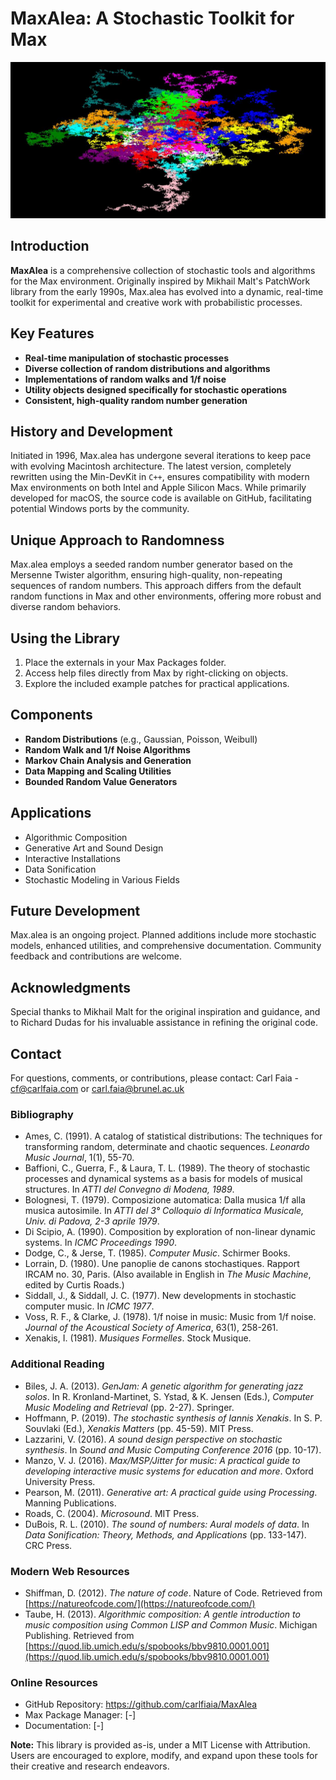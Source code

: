 # MaxAlea: A Stochastic Toolkit for Max

![Maxalea brownian](stylized_brownian_motion_vg.jpg)
## Introduction

**MaxAlea** is a comprehensive collection of stochastic tools and algorithms for the Max environment. Originally inspired by Mikhail Malt's PatchWork library from the early 1990s, Max.alea has evolved into a dynamic, real-time toolkit for experimental and creative work with probabilistic processes.

## Key Features

- **Real-time manipulation of stochastic processes**
- **Diverse collection of random distributions and algorithms**
- **Implementations of random walks and 1/f noise**
- **Utility objects designed specifically for stochastic operations**
- **Consistent, high-quality random number generation**

## History and Development

Initiated in 1996, Max.alea has undergone several iterations to keep pace with evolving Macintosh architecture. The latest version, completely rewritten using the Min-DevKit in `C++`, ensures compatibility with modern Max environments on both Intel and Apple Silicon Macs. While primarily developed for macOS, the source code is available on GitHub, facilitating potential Windows ports by the community.

## Unique Approach to Randomness

Max.alea employs a seeded random number generator based on the Mersenne Twister algorithm, ensuring high-quality, non-repeating sequences of random numbers. This approach differs from the default random functions in Max and other environments, offering more robust and diverse random behaviors.

## Using the Library

1. Place the externals in your Max Packages folder.
2. Access help files directly from Max by right-clicking on objects.
3. Explore the included example patches for practical applications.

## Components

- **Random Distributions** (e.g., Gaussian, Poisson, Weibull)
- **Random Walk and 1/f Noise Algorithms**
- **Markov Chain Analysis and Generation**
- **Data Mapping and Scaling Utilities**
- **Bounded Random Value Generators**

## Applications

- Algorithmic Composition
- Generative Art and Sound Design
- Interactive Installations
- Data Sonification
- Stochastic Modeling in Various Fields

## Future Development

Max.alea is an ongoing project. Planned additions include more stochastic models, enhanced utilities, and comprehensive documentation. Community feedback and contributions are welcome.

## Acknowledgments

Special thanks to Mikhail Malt for the original inspiration and guidance, and to Richard Dudas for his invaluable assistance in refining the original code.

## Contact

For questions, comments, or contributions, please contact:
Carl Faia - cf@carlfaia.com or carl.faia@brunel.ac.uk


### Bibliography

- Ames, C. (1991). A catalog of statistical distributions: The techniques for transforming random, determinate and chaotic sequences. *Leonardo Music Journal*, 1(1), 55-70.
- Baffioni, C., Guerra, F., & Laura, T. L. (1989). The theory of stochastic processes and dynamical systems as a basis for models of musical structures. In *ATTI del Convegno di Modena, 1989*.
- Bolognesi, T. (1979). Composizione automatica: Dalla musica 1/f alla musica autosimile. In *ATTI del 3° Colloquio di Informatica Musicale, Univ. di Padova, 2-3 aprile 1979*.
- Di Scipio, A. (1990). Composition by exploration of non-linear dynamic systems. In *ICMC Proceedings 1990*.
- Dodge, C., & Jerse, T. (1985). *Computer Music*. Schirmer Books.
- Lorrain, D. (1980). Une panoplie de canons stochastiques. Rapport IRCAM no. 30, Paris. (Also available in English in *The Music Machine*, edited by Curtis Roads.)
- Siddall, J., & Siddall, J. C. (1977). New developments in stochastic computer music. In *ICMC 1977*.
- Voss, R. F., & Clarke, J. (1978). 1/f noise in music: Music from 1/f noise. *Journal of the Acoustical Society of America*, 63(1), 258-261.
- Xenakis, I. (1981). *Musiques Formelles*. Stock Musique.

### Additional Reading 

- Biles, J. A. (2013). *GenJam: A genetic algorithm for generating jazz solos*. In R. Kronland-Martinet, S. Ystad, & K. Jensen (Eds.), *Computer Music Modeling and Retrieval* (pp. 2-27). Springer.
- Hoffmann, P. (2019). *The stochastic synthesis of Iannis Xenakis*. In S. P. Souvlaki (Ed.), *Xenakis Matters* (pp. 45-59). MIT Press.
- Lazzarini, V. (2016). *A sound design perspective on stochastic synthesis*. In *Sound and Music Computing Conference 2016* (pp. 10-17).
- Manzo, V. J. (2016). *Max/MSP/Jitter for music: A practical guide to developing interactive music systems for education and more*. Oxford University Press.
- Pearson, M. (2011). *Generative art: A practical guide using Processing*. Manning Publications.
- Roads, C. (2004). *Microsound*. MIT Press.
- DuBois, R. L. (2010). *The sound of numbers: Aural models of data*. In *Data Sonification: Theory, Methods, and Applications* (pp. 133-147). CRC Press.

### Modern Web Resources 
- Shiffman, D. (2012). *The nature of code*. Nature of Code. Retrieved from [https://natureofcode.com/](https://natureofcode.com/)
- Taube, H. (2013). *Algorithmic composition: A gentle introduction to music composition using Common LISP and Common Music*. Michigan Publishing. Retrieved from [https://quod.lib.umich.edu/s/spobooks/bbv9810.0001.001](https://quod.lib.umich.edu/s/spobooks/bbv9810.0001.001)

### Online Resources

- GitHub Repository: https://github.com/carlfiaia/MaxAlea
- Max Package Manager: [-]
- Documentation: [-]

**Note:** This library is provided as-is, under a MIT License with Attribution. Users are encouraged to explore, modify, and expand upon these tools for their creative and research endeavors.

